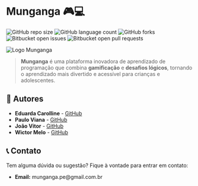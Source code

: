 <h1>Munganga 🎮💻</h1>

![GitHub repo size](https://img.shields.io/github/repo-size/ViniciusInCode/homepage?style=for-the-badge)
![GitHub language count](https://img.shields.io/github/languages/count/ViniciusInCode/homepage?style=for-the-badge)
![GitHub forks](https://img.shields.io/github/forks/ViniciusInCode/homepage?style=for-the-badge)
![Bitbucket open issues](https://img.shields.io/bitbucket/issues/ViniciusInCode/homepage?style=for-the-badge)
![Bitbucket open pull requests](https://img.shields.io/bitbucket/pr-raw/ViniciusInCode/homepage?style=for-the-badge)

<img src="https://github.com/user-attachments/assets/4c083672-bb13-478a-95b6-feeefa535bc4" alt="Logo Munganga">

> <strong>Munganga</strong> é uma plataforma inovadora de aprendizado de programação que combina <strong>gamificação</strong> e <strong>desafios lógicos</strong>, tornando o aprendizado mais divertido e acessível para crianças e adolescentes.
  
  <h2>👥 Autores</h2>
    <ul>
        <li><strong>Eduarda Carolline</strong> - <a href="https://github.com/seu-usuario">GitHub</a></li>
        <li><strong>Paulo Viana</strong> - <a href="https://github.com/ViniciusInCode">GitHub</a></li>
        <li><strong>João Vitor</strong> - <a href="https://github.com/seu-usuario">GitHub</a></li>
        <li><strong>Wictor Melo</strong> - <a href="https://github.com/Wictor0">GitHub</a></li>
    </ul>

  <h2>📞 Contato</h2>

<p>Tem alguma dúvida ou sugestão? Fique à vontade para entrar em contato:</p>
    <ul>
        <!-- <li><strong>Instagram:</strong> @mungangape</li> -->
        <li><strong>Email:</strong> munganga.pe@gmail.com.br</![Captura de tela 2024-10-08 122537]()
li>
        <!-- <li><strong>Website:</strong> <a href="http://www.munganga.com.br">www.munganga.com.br</a></li> -->
    </ul>
</body>

